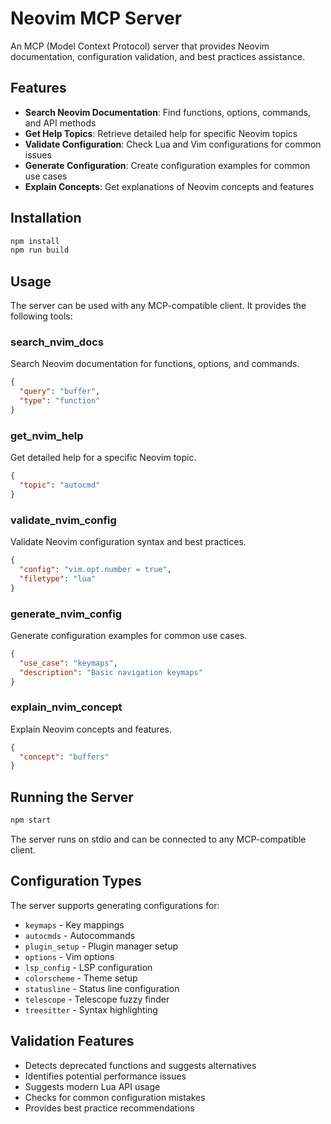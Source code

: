 # Neovim MCP Server

An MCP (Model Context Protocol) server that provides Neovim documentation, configuration validation, and best practices assistance.

## Features

- **Search Neovim Documentation**: Find functions, options, commands, and API methods
- **Get Help Topics**: Retrieve detailed help for specific Neovim topics
- **Validate Configuration**: Check Lua and Vim configurations for common issues
- **Generate Configuration**: Create configuration examples for common use cases
- **Explain Concepts**: Get explanations of Neovim concepts and features

## Installation

```bash
npm install
npm run build
```

## Usage

The server can be used with any MCP-compatible client. It provides the following tools:

### search_nvim_docs
Search Neovim documentation for functions, options, and commands.

```json
{
  "query": "buffer",
  "type": "function"
}
```

### get_nvim_help
Get detailed help for a specific Neovim topic.

```json
{
  "topic": "autocmd"
}
```

### validate_nvim_config
Validate Neovim configuration syntax and best practices.

```json
{
  "config": "vim.opt.number = true",
  "filetype": "lua"
}
```

### generate_nvim_config
Generate configuration examples for common use cases.

```json
{
  "use_case": "keymaps",
  "description": "Basic navigation keymaps"
}
```

### explain_nvim_concept
Explain Neovim concepts and features.

```json
{
  "concept": "buffers"
}
```

## Running the Server

```bash
npm start
```

The server runs on stdio and can be connected to any MCP-compatible client.

## Configuration Types

The server supports generating configurations for:

- `keymaps` - Key mappings
- `autocmds` - Autocommands
- `plugin_setup` - Plugin manager setup
- `options` - Vim options
- `lsp_config` - LSP configuration
- `colorscheme` - Theme setup
- `statusline` - Status line configuration
- `telescope` - Telescope fuzzy finder
- `treesitter` - Syntax highlighting

## Validation Features

- Detects deprecated functions and suggests alternatives
- Identifies potential performance issues
- Suggests modern Lua API usage
- Checks for common configuration mistakes
- Provides best practice recommendations